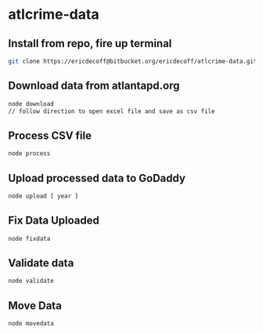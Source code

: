 # atlcrime-data

## Install from repo, fire up terminal

```bash
git clone https://ericdecoff@bitbucket.org/ericdecoff/atlcrime-data.git
```

## Download data from atlantapd.org

```bash
node download
// follow direction to open excel file and save as csv file
```

## Process CSV file

```bash
node process
```

## Upload processed data to GoDaddy

```bash
node upload [ year ]
```

## Fix Data Uploaded

```bash
node fixdata
```

## Validate data
```bash
node validate
```

## Move Data
```bash
node movedata
```